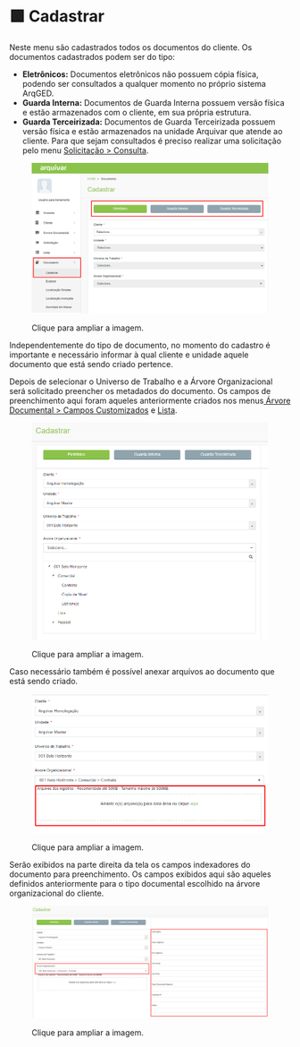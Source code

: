 # 🟩 Cadastrar

Neste menu são cadastrados todos os documentos do cliente. Os documentos cadastrados podem ser do tipo:&#x20;

* **Eletrônicos:** Documentos eletrônicos não possuem cópia física, podendo ser consultados a qualquer momento no próprio sistema ArqGED.&#x20;
* **Guarda Interna:** Documentos de Guarda Interna possuem versão física e estão armazenados com o cliente, em sua própria estrutura. &#x20;
* **Guarda Terceirizada:** Documentos de Guarda Terceirizada possuem versão física e estão armazenados na unidade Arquivar que atende ao cliente. Para que sejam consultados é preciso realizar uma solicitação pelo menu [Solicitação > Consulta](../solicitacao/consulta.md).&#x20;

<figure><img src="../.gitbook/assets/documento1.png" alt=""><figcaption><p>Clique para ampliar a imagem.</p></figcaption></figure>

Independentemente do tipo de documento, no momento do cadastro é importante e necessário informar à qual cliente e unidade aquele documento que está sendo criado pertence.   &#x20;

Depois de selecionar o Universo de Trabalho e a Árvore Organizacional será solicitado preencher os metadados do documento.  Os campos de preenchimento aqui foram aqueles anteriormente criados nos menus[ Árvore Documental > Campos Customizados](../arvore-documental/campo-customizado.md) e [Lista](../lista/criar-listas.md). &#x20;

<figure><img src="../.gitbook/assets/documento2.png" alt=""><figcaption><p>Clique para ampliar a imagem.</p></figcaption></figure>

Caso necessário também é possível anexar arquivos ao documento que está sendo criado. &#x20;

<figure><img src="../.gitbook/assets/documento3.png" alt=""><figcaption><p>Clique para ampliar a imagem.</p></figcaption></figure>

Serão exibidos na parte direita da tela os campos indexadores do documento para preenchimento. Os campos exibidos aqui são aqueles definidos anteriormente para o tipo documental escolhido na árvore organizacional do cliente. &#x20;

<figure><img src="../.gitbook/assets/documento4.png" alt=""><figcaption><p>Clique para ampliar a imagem.</p></figcaption></figure>
